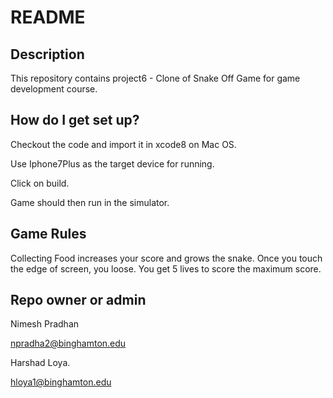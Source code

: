 # README #

## Description ##
This repository contains project6 - Clone of Snake Off Game for game development course.

## How do I get set up? ##
Checkout the code and import it in xcode8 on Mac OS.

Use Iphone7Plus as the target device for running.

Click on build.

Game should then run in the simulator.

## Game Rules ##
Collecting Food increases your score and grows the snake.
Once you touch the edge of screen, you loose.
You get 5 lives to score the maximum score.


## Repo owner or admin ##
Nimesh Pradhan

npradha2@binghamton.edu

Harshad Loya.

hloya1@binghamton.edu
